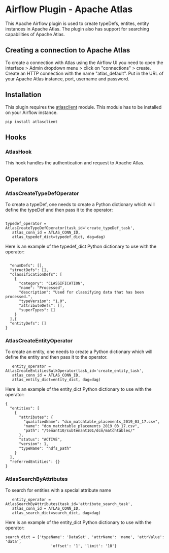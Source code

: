 # Airflow Plugin - Apache Atlas

This Apache Airflow plugin is used to create typeDefs, entites, entity instances in Apache Atlas. The plugin also has support for searching capabilities of Apache Atlas.

## Creating a connection to Apache Atlas
To create a connection with Atlas using the Airflow UI you need to open the interface > Admin dropdown menu > click on "connections" > create. Create an HTTP connection with the name "atlas_default". Put in the URL of your Apache Atlas instance, port, username and password.

## Installation
This plugin requires the [atlasclient](https://github.com/jpoullet2000/atlasclient/) module. This module has to be installed on your Airflow instance.
``` 
pip install atlasclient
```

## Hooks
### AtlasHook
This hook handles the authentication and request to Apache Atlas. 


## Operators
### AtlasCreateTypeDefOperator
To create a typeDef, one needs to create a Python dictionary which will define the typeDef and then pass it to the operator:
 
 ```   
    
typedef_operator = AtlasCreateTypeDefOperator(task_id='create_typeDef_task',
	atlas_conn_id = ATLAS_CONN_ID,
	atlas_typedef_dict=typedef_dict, dag=dag)

```

Here is an example of the typedef_dict Python dictionary to use with the operator:

```

  "enumDefs": [],
  "structDefs": [],
  "classificationDefs": [
    {
      "category": "CLASSIFICATION",
      "name": "Processed",
      "description": "Used for classifying data that has been processed.",
      "typeVersion": "1.0",
      "attributeDefs": [],
      "superTypes": []
    }
  ],{
  "entityDefs": []
}
```  

### AtlasCreateEntityOperator
To create an entity, one needs to create a Python dictionary which will define the entity and then pass it to the operator.
 
 ```   
    entity_operator = AtlasCreateEntitiesBulkOperator(task_id='create_entity_task',
	atlas_conn_id = ATLAS_CONN_ID,
	atlas_entity_dict=entity_dict, dag=dag)
```

Here is an example of the entity_dict Python dictionary to use with the operator:

```
{
  "entities": [
    {
      "attributes": {
        "qualifiedName": "dcm_matchtable_placements_2019_03_17.csv",
        "name": "dcm_matchtable_placements_2019_03_17.csv",
        "path": "/tenant10/subtenant101/dcm/matchtables/"
      },
      "status": "ACTIVE",
      "version": 1,
      "typeName": "hdfs_path"
    }
  ],
  "referredEntities": {}
}
```

### AtlasSearchByAttributes
To search for entities with a special attribute name 
 ```   
    entity_operator = AtlasSearchByAttributes(task_id='attribute_search_task',
	atlas_conn_id = ATLAS_CONN_ID,
	atlas_search_dict=search_dict, dag=dag)
```

Here is an example of the entity_dict Python dictionary to use with the operator:

```
search_dict = {'typeName': 'DataSet', 'attrName': 'name', 'attrValue': 'data', 
                    'offset': '1', 'limit': '10'}
```
